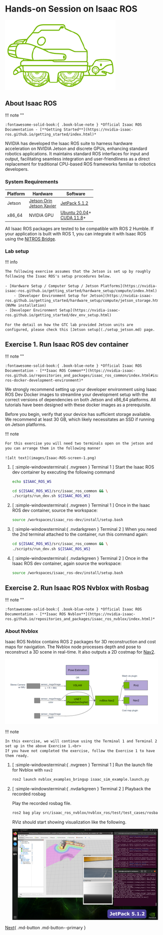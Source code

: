 # Hands-on Session on Isaac ROS

![Isaac ROS Turtle Logo](images/isaac-ros-logo.png)


## About Isaac ROS

!!! note ""

    :fontawesome-solid-book:{ .book-blue-note } *Official Isaac ROS Documentation - [**Getting Started**](https://nvidia-isaac-ros.github.io/getting_started/index.html)*

NVIDIA has developed the Isaac ROS suite to harness hardware acceleration on NVIDIA Jetson and discrete GPUs, enhancing standard robotics applications. It maintains standard ROS interfaces for input and output, facilitating seamless integration and user-friendliness as a direct replacement for traditional CPU-based ROS frameworks familiar to robotics developers.

### System Requirements

|Platform|Hardware|Software|
|-|-|-|
|Jetson|[Jetson Orin](https://www.nvidia.com/en-us/autonomous-machines/embedded-systems/jetson-orin/)<br>[Jetson Xavier](https://www.nvidia.com/en-us/autonomous-machines/embedded-systems/jetson-agx-xavier/)|[JetPack 5.1.2](https://developer.nvidia.com/embedded/jetpack)|
|x86_64|NVIDIA GPU|[Ubuntu 20.04](https://releases.ubuntu.com/20.04/)+<br>[CUDA 11.8](https://developer.nvidia.com/cuda-downloads)+|


All Isaac ROS packages are tested to be compatible with ROS 2 Humble. If your application is built with ROS 1, you can integrate it with Isaac ROS using the [NITROS Bridge](https://nvidia-isaac-ros.github.io/repositories_and_packages/isaac_ros_nitros_bridge/index.html).

### Lab setup

!!! info

    The following exercise assumes that the Jetson is set up by roughly following the Isaac ROS's setup procedures below.

    - [Hardware Setup / Computer Setup / Jetson Platforms](https://nvidia-isaac-ros.github.io/getting_started/hardware_setup/compute/index.html)
        - [Developer Environment Setup for Jetson](https://nvidia-isaac-ros.github.io/getting_started/hardware_setup/compute/jetson_storage.html) (NVMe installation)
    - [Developer Environment Setup](https://nvidia-isaac-ros.github.io/getting_started/dev_env_setup.html)

    For the detail on how the GTC lab provided Jetson units are configured, please check this [Jetson setup](./setup_jetson.md) page.

## Exercise 1. Run Isaac ROS dev container

!!! note ""

    :fontawesome-solid-book:{ .book-blue-note } *Official Isaac ROS Documentation - [**Isaac ROS Common**](https://nvidia-isaac-ros.github.io/repositories_and_packages/isaac_ros_common/index.html#isaac-ros-docker-development-environment)*

We strongly recommend setting up your developer environment using Isaac ROS Dev Docker images to streamline your development setup with the correct versions of dependencies on both Jetson and x86_64 platforms. All tutorials have been designed with these docker images as a prerequisite.

Before you begin, verify that your device has sufficient storage available. We recommend at least 30 GB, which likely necessitates an SSD if running on Jetson platforms.

!!! note

    For this exercise you will need two terminals open on the jetson and you can arrange them in the following manner

    ![alt text](images/Isaac-ROS-screen-1.png)



1. [ :simple-windowsterminal:{ .nvgreen } Terminal 1 ] Start the Isaac ROS dev container by executing the following command

    ```bash
    echo $ISAAC_ROS_WS
    ```
    ```bash
    cd ${ISAAC_ROS_WS}/src/isaac_ros_common && \
    ./scripts/run_dev.sh ${ISAAC_ROS_WS}
    ```
<!--     !!! tip
        After you type `isaac` in the terminal, just hit ++tab++ then the rest gets completed, so you just need to type ++enter++ after that to execute.

    ??? info "In case the alias command is not available"

        1. Ensure that you have established a ROS 2 workspace for experimenting with Isaac ROS, and set the `ISAAC_ROS_WS` environmental variable to point to your ROS 2 workspace directory, following the initial setup instructions for Isaac ROS previously mentioned - [Link](https://nvidia-isaac-ros.github.io/getting_started/dev_env_setup.html)

            ```bash
            echo $ISAAC_ROS_WS
            ```

        1. Launch the Docker container using the `run_dev.sh` script:

            ```bash
            cd ${ISAAC_ROS_WS}/src/isaac_ros_common && \
            ./scripts/run_dev.sh ${ISAAC_ROS_WS}
            ``` -->
2. [ :simple-windowsterminal:{ .nvgreen } Terminal 1 ] Once in the Isaac ROS dev container, source the workspace:

    ```bash
    source /workspaces/isaac_ros-dev/install/setup.bash
    ```

3. [ :simple-windowsterminal:{ .nvdarkgreen } Terminal 2 ] When you need the 2nd terminal attached to the container, run this command again:

    ```bash
    cd ${ISAAC_ROS_WS}/src/isaac_ros_common && \
    ./scripts/run_dev.sh ${ISAAC_ROS_WS}
    ```

4. [ :simple-windowsterminal:{ .nvdarkgreen } Terminal 2 ] Once in the Isaac ROS dev container, again source the workspace:

    ```bash
    source /workspaces/isaac_ros-dev/install/setup.bash
    ```

## Exercise 2. Run Isaac ROS Nvblox with Rosbag

!!! note ""

    :fontawesome-solid-book:{ .book-blue-note } *Official Isaac ROS Documentation - [**Isaac ROS Nvblox**](https://nvidia-isaac-ros.github.io/repositories_and_packages/isaac_ros_nvblox/index.html)*

### About Nvblox

Isaac ROS Nvblox contains ROS 2 packages for 3D reconstruction and cost maps for navigation. The Nvblox node processes depth and pose to reconstruct a 3D scene in real-time. It also outputs a 2D costmap for [Nav2](https://github.com/ros-planning/navigation2).

![alt text](images/nvblox-graph.png)

!!! note

    In this exercise, we will continue using the Terminal 1 and Terminal 2 set up in the above Exercise 1.<br>
    If you have not completed the exercise, follow the Exercise 1 to have them ready. 

1. [ :simple-windowsterminal:{ .nvgreen } Terminal 1 ]  Run the launch file for Nvblox with `nav2`

    ```bash
    ros2 launch nvblox_examples_bringup isaac_sim_example.launch.py
    ```

2. [ :simple-windowsterminal:{ .nvdarkgreen } Terminal 2 ] Playback the recorded rosbag

    Play the recorded rosbag file.

    ```bash
    ros2 bag play src/isaac_ros_nvblox/nvblox_ros/test/test_cases/rosbags/nvblox_pol
    ```

    RViz should start showing visualization like the following.

    ![](../images/Isaac-ROS-screen-2.png)

[Next](./hardware-in-loop.md){ .md-button .md-button--primary }